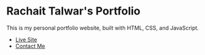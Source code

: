    # Rachait Talwar's Portfolio

   This is my personal portfolio website, built with HTML, CSS, and JavaScript.

   - [Live Site](https://rachait.github.io/portfolio/)
   - [Contact Me](mailto:rachaittalwar159@gmail.com)

